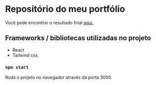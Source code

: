 # Repositório do meu portfólio
Você pode encontrar o resultado final [aqui.](https://portfoliopessoal-sand.vercel.app/)

## Frameworks / bibliotecas utilizadas no projeto
* React
* Tailwind css

### `npm start`

Roda o projeto no navegador através da porta 3000
